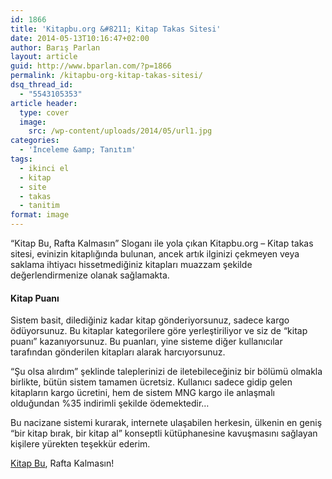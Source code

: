 ```yaml
---
id: 1866
title: 'Kitapbu.org &#8211; Kitap Takas Sitesi'
date: 2014-05-13T10:16:47+02:00
author: Barış Parlan
layout: article
guid: http://www.bparlan.com/?p=1866
permalink: /kitapbu-org-kitap-takas-sitesi/
dsq_thread_id:
  - "5543105353"
article header:
  type: cover
  image:
    src: /wp-content/uploads/2014/05/url1.jpg
categories:
  - 'İnceleme &amp; Tanıtım'
tags:
  - ikinci el
  - kitap
  - site
  - takas
  - tanitim
format: image
---
```


&#8220;Kitap Bu, Rafta Kalmasın&#8221; Sloganı ile yola çıkan Kitapbu.org &#8211; Kitap takas sitesi, evinizin kitaplığında bulunan, ancek artık ilginizi çekmeyen veya saklama ihtiyacı hissetmediğiniz kitapları muazzam şekilde değerlendirmenize olanak sağlamakta.

#### Kitap Puanı

Sistem basit, dilediğiniz kadar kitap gönderiyorsunuz, sadece kargo ödüyorsunuz. Bu kitaplar kategorilere göre yerleştiriliyor ve siz de &#8220;kitap puanı&#8221; kazanıyorsunuz. Bu puanları, yine sisteme diğer kullanıcılar tarafından gönderilen kitapları alarak harcıyorsunuz.

&#8220;Şu olsa alırdım&#8221; şeklinde taleplerinizi de iletebileceğiniz bir bölümü olmakla birlikte, bütün sistem tamamen ücretsiz. Kullanıcı sadece gidip gelen kitapların kargo ücretini, hem de sistem MNG kargo ile anlaşmalı olduğundan %35 indirimli şekilde ödemektedir&#8230;

Bu nacizane sistemi kurarak, internete ulaşabilen herkesin, ülkenin en geniş &#8220;bir kitap bırak, bir kitap al&#8221; konseptli kütüphanesine kavuşmasını sağlayan kişilere yürekten teşekkür ederim.

<a title="KitapBu.Org" href="http://www.kitapbu.org" target="_blank">Kitap Bu</a>, Rafta Kalmasın!
